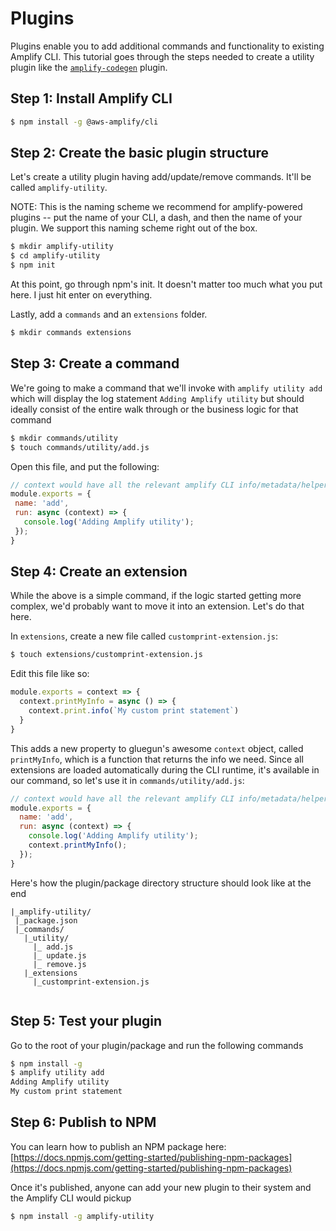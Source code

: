 ---
---

# Plugins

Plugins enable you to add additional commands and functionality to existing Amplify CLI. 
This tutorial goes through the steps needed to create a utility plugin like the <a href="https://github.com/aws-amplify/amplify-cli/tree/master/packages/amplify-codegen" target="_blank">`amplify-codegen`</a> plugin.

## Step 1: Install Amplify CLI

```bash
$ npm install -g @aws-amplify/cli

```
## Step 2: Create the basic plugin structure

Let's create a utility plugin having add/update/remove commands. It'll be called `amplify-utility`.

NOTE: This is the naming scheme we recommend for amplify-powered plugins -- put the name of your CLI, a dash, and then the name of your plugin. We support this naming scheme right out of the box.

```bash
$ mkdir amplify-utility
$ cd amplify-utility
$ npm init
```

At this point, go through npm's init. It doesn't matter too much what you put here. I just hit enter on everything.

Lastly, add a `commands` and an `extensions` folder.

```bash
$ mkdir commands extensions
```

## Step 3: Create a command

We're going to make a command that we'll invoke with `amplify utility add` which will display the log statement `Adding Amplify utility` but should ideally consist of the entire walk through or the business logic for that command

```bash
$ mkdir commands/utility
$ touch commands/utility/add.js
```

Open this file, and put the following:

 ```js
// context would have all the relevant amplify CLI info/metadata/helper functions that are needed by the plugins
module.exports = {
  name: 'add',
  run: async (context) => {
    console.log('Adding Amplify utility');
  });
}
```

   
## Step 4: Create an extension

While the above is a simple command, if the logic started getting more complex, we'd probably want to move it into an extension. Let's do that here.

In `extensions`, create a new file called `customprint-extension.js`:

```bash
$ touch extensions/customprint-extension.js
```

Edit this file like so:

```js
module.exports = context => {
  context.printMyInfo = async () => {
    context.print.info(`My custom print statement`)
  }
}
```

This adds a new property to gluegun's awesome `context` object, called `printMyInfo`, which is a function that returns the info we need. Since all extensions are loaded automatically during the CLI runtime, it's available in our command, so let's use it in `commands/utility/add.js`:


```js
// context would have all the relevant amplify CLI info/metadata/helper functions that are needed by the plugins
module.exports = {
  name: 'add',
  run: async (context) => {
    console.log('Adding Amplify utility');
    context.printMyInfo();
  });
}

```

Here's how the plugin/package directory structure should look like at the end
 ```
 |_amplify-utility/
  |_package.json
  |_commands/
    |_utility/
      |_ add.js
      |_ update.js
      |_ remove.js
    |_extensions
      |_customprint-extension.js
      
 ```
 
## Step 5: Test your plugin

Go to the root of your plugin/package and run the following commands

```bash
$ npm install -g
$ amplify utility add
Adding Amplify utility
My custom print statement

```

## Step 6: Publish to NPM

You can learn how to publish an NPM package here: [https://docs.npmjs.com/getting-started/publishing-npm-packages](https://docs.npmjs.com/getting-started/publishing-npm-packages)

Once it's published, anyone can add your new plugin to their system and the Amplify CLI would pickup

```bash
$ npm install -g amplify-utility
```
